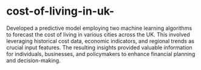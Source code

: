 # cost-of-living-in-uk-
Developed a predictive model employing two machine learning algorithms to forecast the cost of living in various cities across the UK. This involved leveraging historical cost data, economic indicators, and regional trends as crucial input features. The resulting insights provided valuable information for individuals, businesses, and policymakers to enhance financial planning and decision-making.
